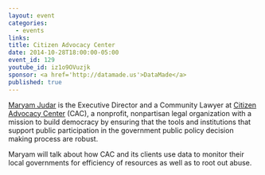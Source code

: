 ```yaml
---
layout: event
categories: 
  - events
links:
title: Citizen Advocacy Center
date: 2014-10-28T18:00:00-05:00
event_id: 129
youtube_id: iz1o9OVuzjk
sponsor: <a href='http://datamade.us'>DataMade</a>
published: true
---
```


[Maryam Judar](http://www.citizenadvocacycenter.org/maryam-judar.html) is the Executive Director and a Community Lawyer at [Citizen Advocacy Center](http://www.citizenadvocacycenter.org/) (CAC), a nonprofit, nonpartisan legal organization with a mission to build democracy by ensuring that the tools and institutions that support public participation in the government public policy decision making process are robust.  

Maryam will talk about how CAC and its clients use data to monitor their local governments for efficiency of resources as well as to root out abuse.  